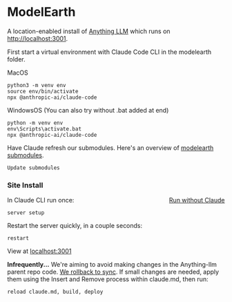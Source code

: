 # ModelEarth

A location-enabled install of [Anything LLM](https://anythingllm.com) which runs on [http://localhost:3001](http://localhost:3001).

First start a virtual environment with Claude Code CLI in the modelearth folder.

MacOS

	python3 -m venv env
	source env/bin/activate
	npx @anthropic-ai/claude-code

WindowsOS (You can also try without .bat added at end)

	python -m venv env
	env\Scripts\activate.bat
	npx @anthropic-ai/claude-code


Have Claude refresh our submodules. Here's an overview of [modelearth submodules](codechat/).

	Update submodules


### Site Install
<div style="float:right"><a href="#tab=baremetal">Run without Claude</a></div>
In Claude CLI run once:

	server setup

Restart the server quickly, in a couple seconds:

	restart

View at [localhost:3001](http://localhost:3001)


**Infrequently...**
We're aiming to avoid making changes in the Anything-llm parent repo code. [We rollback to sync](https://github.com/ModelEarth/modelearth/blob/master/sync.md).
If small changes are needed, apply them using the Insert and Remove process within claude.md, then run:

	reload claude.md, build, deploy

